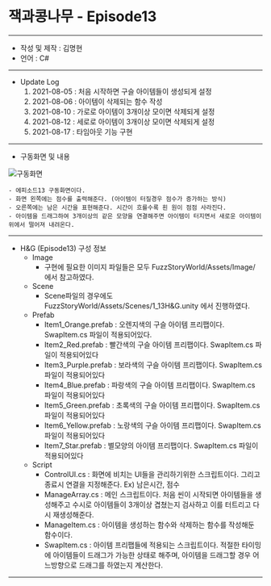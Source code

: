 # 잭과콩나무 - Episode13
***
 - 작성 및 제작 : 김명현
 - 언어 : C#
***
 - Update Log
     1) 2021-08-05 : 처음 시작하면 구슬 아이템들이 생성되게 설정
     2) 2021-08-06 : 아이템이 삭제되는 함수 작성
     3) 2021-08-10 : 가로로 아이템이 3개이상 모이면 삭제되게 설정
     4) 2021-08-12 : 세로로 아이템이 3개이상 모이면 삭제되게 설정
     5) 2021-08-17 : 타임아웃 기능 구현
***
 - 구동화면 및 내용

![구동화면](https://user-images.githubusercontent.com/37494407/129817077-a7ef7fd9-9522-4b72-b063-7975fddb0188.png)



    - 에피소드13 구동화면이다.
    - 화면 왼쪽에는 점수를 출력해준다. (아이템이 터질경우 점수가 증가하는 방식)
    - 오른쪽에는 남은 시간을 표현해준다. 시간이 흐를수록 흰 원이 점점 사라진다.
    - 아이템을 드래그하여 3개이상의 같은 모양을 연결해주면 아이템이 터지면서 새로운 아이템이 위에서 떨어져 내려온다.
    
    
***

- H&G (Episode13) 구성 정보
  - Image
    - 구현에 필요한 이미지 파일들은 모두 FuzzStoryWorld/Assets/Image/ 에서 참고하였다.
  - Scene
    - Scene파일의 경우에도 FuzzStoryWorld/Assets/Scenes/1_13H&G.unity 에서 진행하였다.
  - Prefab
    - Item1_Orange.prefab : 오렌지색의 구슬 아이템 프리팹이다. SwapItem.cs 파일이 적용되어있다.
    - Item2_Red.prefab : 빨간색의 구슬 아이템 프리팹이다. SwapItem.cs 파일이 적용되어있다
    - Item3_Purple.prefab : 보라색의 구슬 아이템 프리팹이다. SwapItem.cs 파일이 적용되어있다
    - Item4_Blue.prefab : 파랑색의 구슬 아이템 프리팹이다. SwapItem.cs 파일이 적용되어있다
    - Item5_Green.prefab : 초록색의 구슬 아이템 프리팹이다. SwapItem.cs 파일이 적용되어있다
    - Item6_Yellow.prefab : 노랑색의 구슬 아이템 프리팹이다. SwapItem.cs 파일이 적용되어있다
    - Item7_Star.prefab : 별모양의 아이템 프리팹이다. SwapItem.cs 파일이 적용되어있다
  - Script
    - ControlUI.cs : 화면에 비치는 UI들을 관리하기위한 스크립트이다. 그리고 종료시 연결을 지정해준다. Ex) 남은시간, 점수
    - ManageArray.cs : 메인 스크립트이다. 처음 씬이 시작되면 아이템들을 생성해주고 수시로 아이템들이 3개이상 겹쳤는지 검사하고 이를 터트리고 다시 재생성해준다.
    - ManageItem.cs : 아이템을 생성하는 함수와 삭제하는 함수를 작성해둔 함수이다.
    - SwapItem.cs : 아이템 프리팹들에 적용되는 스크립트이다. 적절한 타이밍에 아이템들이 드래그가 가능한 상태로 해주며, 아이템을 드래그할 경우 어느방향으로 드래그를 하였는지 계산한다. 
    
***


